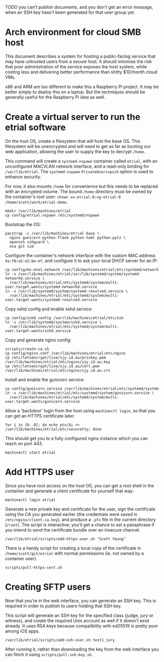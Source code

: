 TODO you can't publish documents, and you don't get an error message, when
an SSH key hasn't been generated for that user group yet.

# Arch environment for cloud SMB host

This document describes a system for hosting a public-facing service that may
have untrusted users from a secure host. It should minimise the risk that poor
administration of the service exposes the host system, while costing less and
delivering better performance than shitty $10/month cloud VMs.

x86 and ARM are too different to make this a Raspberry Pi project. It may be
better simply to deploy this on a laptop. But the techniques should be generally
useful for the Raspberry Pi idea as well.

# Create a virtual server to run the etrial software

On the host OS, create a filesystem that will host the base OS. This filesystem
will be unencrypted and will need to get as far as booting our web application,
allowing the user to supply the key to decrypt `/home`.

This command will create a `systemd-nspawn` container called `etrial`, with an
unconfigured MACVLAN network interface, and a read-only binding for
`/var/lib/etrial`. The `systemd-nspawn` `PrivateUsers=pick` option is used to
enhance security.

For now, it also mounts `/home` for convenience but this needs to be replaced
with an encrypted volume. The bound `/home` directory must be owned by the
container's root user: `chown vu-etrial-0:vg-etrial-0 /home/scott/work/etrial-demo`.

    mkdir /var/lib/machines/etrial
    cp config/etrial.nspawn /etc/systemd/nspawn

Bootstrap the OS:

    pacstrap -c /var/lib/machines/etrial base \
      nginx gunicorn python-flask python-toml python-pytz \
      openssh sshguard \
      exa git vim

Configure the container's network interface with the custom MAC address
`4a:f0:e5:e2:be:ef`, and configure it to ask your local DHCP server for an IP:

    cp config/mv-eno1.network /var/lib/machines/etrial/etc/systemd/network
    ln -s /var/lib/machines/etrial/usr/lib/systemd/system/systemd-networkd.service \
      /var/lib/machines/etrial/etc/systemd/system/multi-user.target.wants/systemd-networkd.service
    ln -s /usr/lib/systemd/system/systemd-resolved.service \
      /var/lib/machines/etrial/etc/systemd/system/multi-user.target.wants/systemd-resolved.service

Copy sshd config and enable sshd service:

    cp config/sshd_config /var/lib/machines/etrial/etc/ssh
    ln -s /usr/lib/systemd/system/sshd.service \
      /var/lib/machines/etrial/etc/systemd/system/multi-user.target.wants/sshd.service

Copy and generate nginx config:

    scripts/create-ca.sh
    cp config/nginx.conf /var/lib/machines/etrial/etc/nginx
    cp /etc/letsencrypt/live/sjy.id.au/privkey.pem /var/lib/machines/etrial/etc/nginx/sjy.id.au.key
    cp /etc/letsencrypt/live/sjy.id.au/cert.pem /var/lib/machines/etrial/etc/nginx/sjy.id.au.crt

Install and enable the gunicorn service:

    cp config/gunicorn.service /var/lib/machines/etrial/etc/systemd/system
    ln -s /var/lib/machines/etrial/etc/systemd/system/gunicorn.service \
      /var/lib/machines/etrial/etc/systemd/system/multi-user.target.wants/gunicorn.service

Allow a 'backdoor' login from the host using `machinectl login`, so that you
can get an HTTPS certificate later:

    for i in {0..9}; do echo pts/$i >> /var/lib/machines/etrial/etc/securetty; done

This should get you to a fully configured nginx instance which you can reach
on port 443.

    machinectl start etrial

# Add HTTPS user

Since you have root access on the host OS, you can get a root shell in the
container and generate a client certificate for yourself that way:

    machinectl login etrial

Generate a new private key and certificate for the user, sign the certificate
using the CA you generated earlier (the credentials were saved in
`/etc/nginx/client.ca.key`), and produce a `.pfx` file in the current directory
(`/root`). The script is interactive; you'll get a chance to set a passphrase
if you intend to send the certificate bundle over an insecure channel.

    /var/lib/etrial/scripts/add-https-user.sh "Scott Young"

There is a handy script for creating a local copy of the certificate in
`/home/scott/git/etrial` with normal permissions (ie. not owned by a container
user).

    scripts/pull-https-cert.sh

# Creating SFTP users

Now that you're in the web interface, you can generate an SSH key. This is
required in order to publish to users holding that SSH key.

This script will generate an SSH key for the specified class (judge, jury or
witness), and create the required Unix account as well if it doesn't exist
already. It uses RSA keys because compatibility with ed25519 is pretty poor
among iOS apps.

    /var/lib/etrial/scripts/add-ssh-user.sh test1 jury

After running it, rather than downloading the key from the web interface you
can fetch it using `scripts/pull-ssh-key.sh`.
